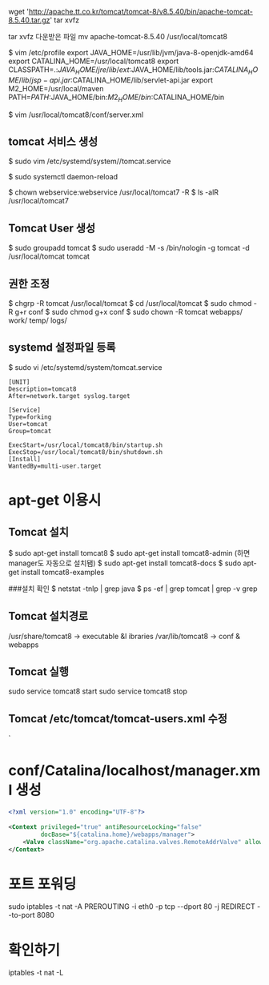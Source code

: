 wget 'http://apache.tt.co.kr/tomcat/tomcat-8/v8.5.40/bin/apache-tomcat-8.5.40.tar.gz'
tar xvfz

tar xvfz 다운받은 파일  mv apache-tomcat-8.5.40 /usr/local/tomcat8


$ vim /etc/profile
export JAVA_HOME=/usr/lib/jvm/java-8-openjdk-amd64
export CATALINA_HOME=/usr/local/tomcat8 export CLASSPATH=.:$JAVA_HOME/jre/lib/ext:$JAVA_HOME/lib/tools.jar:$CATALINA_HOME/lib/jsp-api.jar:$CATALINA_HOME/lib/servlet-api.jar export M2_HOME=/usr/local/maven 
PATH=$PATH:$JAVA_HOME/bin:$M2_HOME/bin:$CATALINA_HOME/bin


$ vim /usr/local/tomcat8/conf/server.xml
<Connector port="8080" protocol="HTTP/1.1" URIEncoding ="UTF-8">

## tomcat 서비스 생성

$ sudo vim /etc/systemd/system//tomcat.service


 $ sudo systemctl daemon-reload


$ chown webservice:webservice /usr/local/tomcat7 -R
$ ls -alR /usr/local/tomcat7

## Tomcat User 생성

$ sudo groupadd tomcat
$ sudo useradd -M -s /bin/nologin -g tomcat -d /usr/local/tomcat tomcat


## 권한 조정

$ chgrp -R tomcat /usr/local/tomcat
$ cd /usr/local/tomcat
$ sudo chmod -R g+r conf
$ sudo chmod g+x conf
$ sudo chown -R tomcat webapps/ work/ temp/ logs/

## systemd 설정파일 등록
$ sudo vi /etc/systemd/system/tomcat.service
```
[UNIT]
Description=tomcat8
After=network.target syslog.target

[Service]
Type=forking
User=tomcat
Group=tomcat

ExecStart=/usr/local/tomcat8/bin/startup.sh
ExecStop=/usr/local/tomcat8/bin/shutdown.sh
[Install]
WantedBy=multi-user.target
```



# apt-get 이용시

## Tomcat 설치
$ sudo apt-get install tomcat8
$ sudo apt-get install tomcat8-admin   (하면 manager도 자동으로 설치됌)
$ sudo apt-get install tomcat8-docs
$ sudo apt-get install tomcat8-examples

###설치 확인
$ netstat -tnlp | grep java
$ ps -ef | grep tomcat | grep -v grep

## Tomcat 설치경로
/usr/share/tomcat8  →  executable &l ibraries
/var/lib/tomcat8  →  conf & webapps

## Tomcat 실행
sudo service tomcat8 start
sudo service tomcat8 stop

## Tomcat /etc/tomcat/tomcat-users.xml 수정
<role rolename="manager-gui"/>
<role rolename="manager-script"/>`
<role rolename="manager-jmx"/>
<role rolename="manager-status"/>
<role rolename="admin-gui"/>
<role rolename="admin-script"/>
<user username="admin" password="admin" roles="manager-gui,manager-script,manager-jmx,manager-status,admin-gui,admin-script"/>


# conf/Catalina/localhost/manager.xml 생성
```xml
<?xml version="1.0" encoding="UTF-8"?>
 
<Context privileged="true" antiResourceLocking="false" 
         docBase="${catalina.home}/webapps/manager">
    <Valve className="org.apache.catalina.valves.RemoteAddrValve" allow="^.*$" />
</Context>
```


# 포트 포워딩
sudo iptables -t nat -A PREROUTING -i eth0 -p tcp --dport 80 -j REDIRECT --to-port 8080

# 확인하기 
iptables -t nat -L